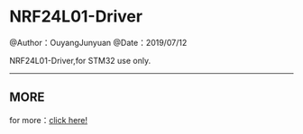 # NRF24L01-Driver

@Author：OuyangJunyuan                                                                                                                                                               @Date：2019/07/12							                                                                                                                                             

NRF24L01-Driver,for STM32 use only.

---

## MORE

for more：[click here!](./note/ApplicationNote.pdf)
